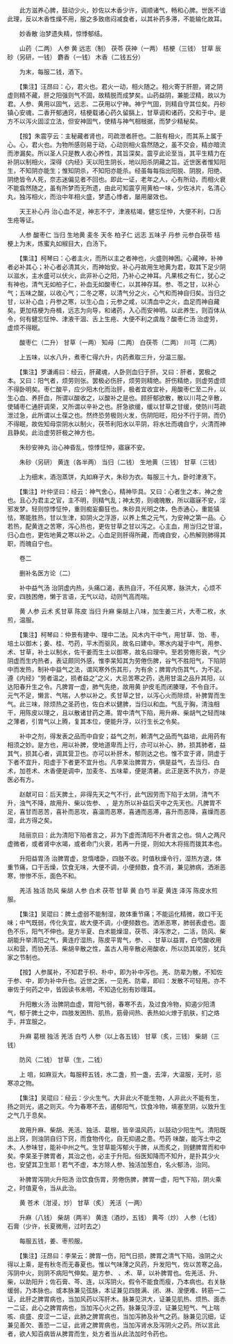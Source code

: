 <!-- { "loadSidebar": true } -->
　　此方滋养心脾，鼓动少火，妙佐以木香少许，调顺诸气，畅和心脾。世医不谙此理，反以木香性燥不用，服之多致痞闷减食者，以其补药多滞，不能输化故耳。

　　妙香散 治梦遗失精，惊悸郁结。

　　山药（二两） 人参 黄 远志（制） 茯苓 茯神（一两） 桔梗（三钱） 甘草 辰砂（另研，一钱） 麝香（一钱） 木香（二钱五分）

　　为末，每服二钱，酒下。

　　【集注】汪昂曰：心，君火也。君火一动，相火随之。相火寄于肝胆，肾之阴虚则精不藏，肝之阳强则气不固，故精脱而成梦矣。山药益阴，兼能涩精，故以为君。人参、黄用以固气，远志、二茯用以宁神。神宁气固，则精自守其位矣。丹砂镇心安魂，二香开郁通窍，桔梗载诸心药久留膈上，甘草调和诸药，交和于中。是方不以泻火固涩立法，但安神固气，使精与神气相根据，而梦少精秘矣。

　　【按】朱震亨云：主秘藏者肾也，司疏泄者肝也。二脏有相火，而其系上属于心。心，君火也。为物所感则易于动，心动则相火翕然随之，虽不交会，精亦暗流而渗漏矣。所以圣人只是教人收心养性，其旨深矣。震亨此论至当，其平生精力在补阴以制相火，深得《内经》天以阳生阴长，地以阳杀阴藏之旨。近世医者惟知阳生，不知阴亦能生；惟知阴杀，不知阳亦能杀。经虽每每指出阳脱、阴脱，阳绝、阴绝皆令人死，奈志迷偏见者不回也。即此一证，老年之人，心有所动，而相火衰不能翕然随之，虽有所梦而无所遗，由此可知震亨用黄柏一味，少佐冰片，名清心丸，独泻相火，而治中年相火盛，梦遗心悸者，屡用屡效也。

　　天王补心丹 治心血不足，神志不宁，津液枯竭，健忘怔忡，大便不利，口舌生疮等证。

　　人参 酸枣仁 当归 生地黄 麦冬 天冬 柏子仁 远志 五味子 丹参 元参白茯苓 桔梗上为末，炼蜜丸如椒目大，白汤下。

　　【集注】柯琴曰：心者主火，而所以主之者神也，火盛则神困。心藏神，补神者必补其心；补心者必清其火，而神始安。补心丹故用生地黄为君，取其下足少阴以滋水，主水盛可以伏火，此非补心之阳，乃补心之神耳。凡果核之有仁，犹心之有神也，清气无如柏子仁，补血无如酸枣仁，以其神存耳。参、苓之甘，以补心气；五味之酸，以收心气；二冬之寒，以清气分之火，心气和而神自归矣。当归之甘，以补心血；丹参之寒，以生心血；元参之咸，以清血中之火，血足而神自藏矣。更加桔梗为舟楫，远志为向导，和诸药，入心而安神明。以此养生，则百体从令，何有健忘怔忡、津液干涸、舌上生疮、大便不利之虞哉？酸枣仁汤 治虚劳，虚烦不得眠。

　　酸枣仁（二升） 甘草（一两） 知母（二两） 白茯苓（二两） 川芎（二两）

　　上五味，以水八升，煮枣仁得六升，内药煮取三升，分温三服。

　　【集注】罗谦甫曰：经云，肝藏魂，人卧则血归于肝。又曰：肝者，罢极之本。又曰：阳气者，烦劳则张。罢极必伤肝，烦劳则精绝。肝伤精绝，则虚劳虚烦不得卧明矣。枣仁酸平，应少阳木化而治肝，极者宜收宜补，用酸枣仁至二升，以生心血、养肝血，所谓以酸收之，以酸补之是也。顾肝郁欲散，散以川芎之辛散，使辅枣仁通肝调荣，又所谓以辛补之也。肝急欲缓，缓以甘草之甘缓，使防川芎疏泄过急，此所谓以土葆之也。然终恐劳极则火发，伤阴阳旺，阳分不行于阴，而仍不得眠，故佐知母崇阴水以制火，茯苓利阳水以平阴，将水壮而魂自宁，火清而神且静矣。此治虚劳肝极之神方也。

　　朱砂安神丸 治心神昏乱，惊悸怔忡，寤寐不安。

　　朱砂（另研） 黄连（各半两） 当归（二钱） 生地黄（三钱） 甘草（三钱）

　　上为细末，酒泡蒸饼，丸如麻子大，朱砂为衣。每服三十九，卧时津液下。

　　【集注】叶仲坚曰：经云：神气舍心，精神毕具。又曰：心者生之本，神之舍也。且心为君主之官，主不明，则精气乱；神太劳，则魂魄散，所以寤寐不安，淫邪发梦。轻则惊悸怔忡，重则痴妄癫狂也。朱砂具光明之体，色赤通心，重能镇怯，寒能胜热，甘以生津，抑阴火之浮游，以养上焦之元气，为安神之第一品。心若热，配黄连之苦寒，泻心热也，更佐甘草之甘以泻之。心主血，用当归之甘温，归心血也，更佐地黄之寒以补之。心血足则肝得所藏，而魂自安，心热解则肺得其职，而魄自宁也。

　　卷二

　　删补名医方论（二）

　　补中益气汤 治阴虚内热，头痛口渴，表热自汗，不任风寒，脉洪大，心烦不安，四肢困倦，懒于言语，无气以动，动则气高而喘。

　　黄 人参 云术 炙甘草 陈皮 当归 升麻 柴胡上八味，加生姜三片，大枣二枚，水煎，温服。

　　【集注】柯琴曰：仲景有建中、理中二法。风木内干中气，用甘草、饴、枣，培土以御木；姜、桂、芍药，平木而驱风，故名曰建中。寒水内凝于中气，用参、术、甘草，补土以制水，佐干姜而生土以御寒，故名曰理中。至若劳倦形衰，气少阴虚而生内热者，表证颇同外感，惟李杲知其为劳倦伤脾，谷气不胜阳气，下陷阴中而发热，制补中益气之法，谓风寒外伤其形，为有余；脾胃内伤其气，为不足。遵《内经》“劳者温之，损者益之”之义，大忌苦寒之药，选用甘温之品升其阳，以达阳春升生之令。凡脾胃一虚，肺气先绝，故用黄 护皮毛而闭腠理，不令自汗。元气不足，懒言、气喘，人参以补之。炙甘草之甘，以泻心火而除烦，补脾胃而生气。此三味，除烦热之圣药也，佐白术以健脾，当归以和血。气乱于胸，清浊相干，用陈皮以理之，且以散诸甘药之滞。胃中清气下陷，用升麻、柴胡气之轻而味之薄者，引胃气以上腾，复其本位，便能升浮，以行生长之令矣。

　　补中之剂，得发表之品而中自安；益气之剂，赖清气之品而气益培，此用药有相须之妙。是方也，用以补脾，使地道卑而上行，亦可以补心、肺，损其肺者，益其气，损其心者，调其营卫也。亦可以补肝木，郁则达之也。惟不宜于肾，阴虚于下者不宜升，阳虚于下者更不宜升也。凡李杲治脾胃方，俱是益气，去当归、白术，加苍术、木香便是调中，加麦冬、五味辈，便是清暑。此正是医不执方，亦是医必有方。

　　赵献可曰：后天脾土，非得先天之气不行，此气因劳而下陷于太阴，清气不升，浊气不降，故用升、柴以佐参、 ，是方所以补益后天中之先天也。凡脾胃不足，喜甘而恶苦，喜补而恶攻，喜温而恶寒，喜通而恶滞，喜升而恶降，喜燥而恶湿，此方得之矣。

　　陆丽京曰：此为清阳下陷者言之，非为下虚而清阳不升者言之也。倘人之两尺虚微者，或者肾中水竭，或者命门火衰，若再一升提，则如大木将摇而拨其本也。

　　升阳益胃汤 治脾胃虚，怠惰嗜卧，四肢不收。时值秋燥令行，湿热方退，体重节痛，口干舌燥，饮食无味，大便不调，小便频数，食不消，兼见肺病，洒淅恶寒，惨惨不乐，面色不和。

　　羌活 独活 防风 柴胡 人参 白术 茯苓 甘草 黄 白芍 半夏 黄连 泽泻 陈皮水煎服。

　　【集注】吴琨曰：脾土虚弱不能制湿，故体重节痛；不能运化精微，故口干无味；中气既弱，传化失宜，故大便不调，小便频数也。洒淅恶寒，肺弱表虚也。面色不乐，阳气不伸也。是方半夏、白术能燥湿，茯苓、泽泻渗之，二活，防风、柴胡能升举清阳之气，黄连疗湿热，陈皮平胃气，参、 、甘草以益胃，白芍酸收用以和营，而协羌活、柴胡辛散之性，盖古人用辛散必用酸收，所以防其竣厉，犹兵家之节制也。

　　【按】人参属补，不知君于枳、朴中，即为补中泻也。羌、防辈为散，不知佐于参、中，即为补中升也。近世之医，一见羌、防辈，即曰：发散不可轻用。亦不审佐于何药之中，皆因读书未明，不知造化别有妙理耳。

　　升阳散火汤 治脾阴血虚，胃阳气弱，春寒不去，及过食冷物，抑遏少阳清气，郁于脾土之中，四肢发困热、肌热，筋骨间热、表热如火燎于肌肤，扪之烙手，并宜服之。

　　升麻 葛根 独活 羌活 白芍 人参（以上各五钱） 甘草（炙，三钱） 柴胡（三钱）

　　防风（二钱） 甘草（生，二钱）

　　上 咀，如麻豆大。每服秤五钱，水二盏，煎一盏，去滓，大温服，无时，忌寒凉之物。

　　【集注】吴琨曰：经云：少火生气。大非此火不能生物，人非此火不能有生，扬之则光，遏之则灭。今为春寒不去，遏郁阳气，饮食冷物，填塞至阴，以致升生之气几于息矣。

　　故用升麻、柴胡、羌活、独活、葛根，皆辛温风药，以鼓动少阳生气。清阳既出上窍，则浊阴自归下窍，而食物传化，自无抑遏之患。芍药 味酸，能泻土中之木。人参味甘，能补中州之气。生甘草能泻郁火于脾，从而炙之，则健脾胃而和中矣。李杲圣于脾胃者，其治之也，必主于升阳。俗医知降而不知升，是扑其少火也，安望其卫生耶！若气不虚，本方除人参、独活加葱白，名火郁汤，治同。

　　补脾胃泻阴火升阳汤 治饮食伤胃，劳倦伤脾，脾胃一虚，阳气下陷，阴火乘之，时值夏令，当从此治。

　　黄 苍术（泔浸，炒） 甘草（炙） 羌活（一两）

　　升麻（八钱） 柴胡（两半） 黄连（酒炒，五钱） 黄芩（炒） 人参（七钱） 石膏（少许，长夏微用，过时去之）

　　每服五钱，姜、枣煎服。

　　【集注】汪昂曰：李杲云：脾胃一伤，阳气日损，脾胃之清气下陷，浊阴之火得以上乘，是有秋冬而无春夏也。惟以气味薄之风药，升发阳气，佐以苦寒之品，泻阴中火，则阴不病阳气伸矣。是方参、 、术、草，以补脾胃也。佐羌活、升、柴，以助阳升；佐石膏、芩、连，以泻阴火。假令不能食而瘦，乃本病也。右关脉缓弱，乃本脉也。或本脉兼见弦脉，本证兼见四肢满、闭、淋、溲便难、转筋一二证，此肝之脾胃病也，当加风药以泻肝木。脉兼见洪大，证兼见肌热、烦热、面赤一二证，此心之脾胃病也，当加泻心火之药。脉兼见浮涩，证兼见短气、气上喘咳、痰盛、皮涩一二证，此肺之脾胃病也，当加泻肺及补气之药。脉兼见沉细，证兼见善欠、善恐一二证，此肾之脾胃病也，当加泻肾水及泻阴火之药。所以言此者，欲人知百病皆从脾胃而生，处方者当从此法加时令药也。

